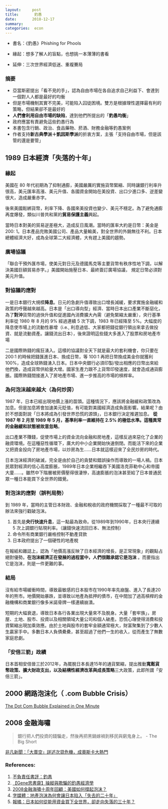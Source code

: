 ```yaml
---
layout:     post
title:       釣愚
date:       2018-12-17
summary:    
categories:  econ
---
```


* 書名：《釣愚》Phishing for Phools
* 緣起：想多了解人的盲點，也想挑一本薄薄的書看

* 延伸：三次世界經濟低迷、重複賽局



### 摘要

* 亞當斯密提出「看不見的手」，認為自由市場在各自追求自己利益下、會達到一個對人人都是最好的均衡
* 但是市場機制其實不完美，可能陷入囚徒困境。雙方是根據理性選擇最有利的策略，但結果卻不是最好的
* **人們會利用自由市場的缺陷**，達到他們所提出的「**釣愚均衡**」
* 政府應當有責避免這些釣愚行為
* 本書包含行銷、政治、食品藥物、菸酒、財務金融等釣愚案例
* 作者支持**新古典學派＋凱因斯學派**的折衷方案，主張「支持自由市場，但是該管的還是要管」



## 1989 日本經濟「失落的十年」

### 緣起

美國在 80 年代初期為了抑制通膨，美國嚴厲的實施貨幣緊縮、同時讓銀行利率升很高，美元匯率高漲、美元升值、各國資金開始在美投資、出口少進口多、逆差變很大，造成嚴重赤字。

後來美國鬆綁貨幣，利率下降、各國來美投資也變少、美元不穩定。為了避免通膨再度爆發，類似川普共和黨的**貿易保護主義**興起。

當時日本對美的貿易逆差極大，造成反日風潮。當時的匯率大約是日幣：美金是 200: 1。日本產品完敗美國公司、產品大量輸美，對全世界的外銷無往不利。日本總體經濟大好，成為全球第二大經濟體，大有趕上美國的趨勢。

### 廣場協議

「聯合干預外匯市場，使美元對日元及德國馬克等主要貨幣有秩序性地下調，以解決美國巨額貿易赤字。」美國開始施壓日本、最終簽訂廣場協議， 規定日幣必須對美元升值。

### 對協議的應對

一是日本銀行大規模**降息**。日元的急劇升值導致出口增長減緩，要求實施金融緩和政策的呼聲越來越高。日本是「出口導向型」經濟、當時日本出口產業不斷惡化，為了**對沖**貨幣的過快升值和促進國內消費擴大內需（避免緊縮太嚴重），央行基準利率從 1980 年 8 月的 9% 經過連續 5 次下調，1983 年已經降至 5%。大幅度的降息使市場上的流動性暴增（i.e., 利息過低、大家都把錢從銀行領出來拿去做投資、就是流動資產。讓錢流出日本），後來證明這些錢大多進入了股票和房地產市場

二是國際熱錢的瘋狂湧入。這樣的協議對全天下就是最大的套利機會，你只要在 200:1 的時候把錢匯進日本、換成日幣，等 100:1 再把日幣換成美金你就獲利 100%，造成全球熱錢湧入日本。日本中央銀行必須印製/發出相應的日幣出來給他們換，造成貨幣供給量大增。國家生產力跟不上貨幣印發速度，就會造成通貨膨脹。國際熱錢間接進入了房地產市場、進一步推高的市場的槓桿率。

### 為何泡沫越來越大（為何炒房）

1987 年，日本已經出現地價上漲的苗頭。這種情況下，應該將金融緩和政策改為加息。但是加息將會加速美元貶值，有可能對美國經濟造成負面影響。結果呢？由於不想面對說「日本將成為引發世界恐慌的源頭」，日本銀行決定推遲加息。 **從 1987 年 2 月至 1989 年 5 月，基準利率一直維持在 2.5% 的極低水準。這種異常的金融緩和狀態被故意忽略**。

出口產業不賺錢，促使市場上的資金流向金融和房地產，這樣反過來惡化了企業的融資環境。在這種惡性循環下，廣大的中小企業開始快速倒閉。而能活下來的企業又把資金投向了房地產市場，以炒房為生……日本就這樣迎來了全民炒房的時代。

日本泡沫經濟的破滅，完全是由於自己的貪婪和錯誤操作而導致的一場人禍。日本民眾對經濟的信心高度膨脹，1989年日本企業相繼吞下美國洛克菲勒中心和帝國大廈……。雖然中下階層被房價壓得很淒慘，高速膨脹的泡沫甚至給了日本普通民眾一種日本能買下全世界的錯覺。

### 對泡沫的應對（誤判局勢）

到 1989 年，當時的主管日本財政、金融和稅收的政府機關採取了一種最不可取的辦法來強行戳破泡沫。

1. 首先是**央行快速升息**，這一點最為致命。從1989年到1990年，日本央行連續 5 次上調銀行貼現利率。（讓錢快速流回日本、無法控制）
2. 命令所有商業銀行嚴格控制不動產貸款
3. 日本政府提出了一個硬性的地產稅

在報紙和雜誌上，認為「地價高漲反映了日本經濟的增長，是正常現象」的觀點占絕對優勢。**在泡沫經濟正在發展的過程當中，人們很難承認它是泡沫** 。而要指出它是泡沫，則是一件更難的事。

### 結局

沒有給市場緩衝時間，導致最敏感的日本股市在1990年率先崩盤、進入了長達20年的熊市。地價開始暴跌，並導致以地產為抵押的債市，在中間加了過高槓桿的金融機構和商業銀行像多米諾骨牌一樣連續崩潰。

短期的大幅衰退，導致日本各行各業出現大量來不及脫身。大量「套牢族」，房屋、土地、股市、投資以及相關領域大量公司和個人破產。恐慌心理使得消費和投資緊縮出現加乘效應。由於土地與股市的套牢金額通常極大，財富聚集到了少數人生贏家手中。多數日本人負債纍纍，甚至超過了他們一生的收入，從而產生了無數家庭悲劇。

### 「安倍三箭」政績

日本首相安倍晉三於2012年，為擺脫日本長達15年的通貨緊縮，提出推動**寬鬆貨幣政策、擴大財政支出，以及結構性經濟改革與成長策略**三大政策，此即所謂「安倍三箭」。

## 2000 網路泡沫化（ .com Bubble Crisis）

[The Dot Com Bubble Explained in One Minute](https://www.youtube.com/watch?v=5ksVshqVuiM)

## 2008 金融海嘯

> 銀行把人們投資的錢騙走，然後再把黑鍋嫁禍到移民與窮鬼身上。 - The Big Short  

[非凡新聞：「大賣空」詳述次貸危機，成奧斯卡大熱門](https://www.youtube.com/watch?v=p54CP3HIHH4)




### References:

1. [不負責任書評：釣愚](http://davidhnotes.com/phishing-for-phools/)
2. [【Gene思書齋】操縱與欺騙的釣愚經濟學](https://pansci.asia/archives/120221)
3. [2008金融海嘯十周年回顧：美國如何撐起泡沫？](https://www.thenewslens.com/article/84861)
4. [字媒體：地產泡沫為何會讓日本陷入「失去的二十年」](https://zi.media/@yidianzixun/post/GvjtG2)
5. [報橘：日本如何從能用資金買下全世界，卻走向失落的三十年？](https://buzzorange.com/2018/09/13/how-japan-fell-in-30-years/)